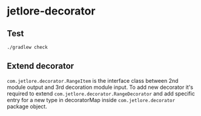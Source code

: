 # jetlore-decorator

## Test

```bash
./gradlew check
```

## Extend decorator

```com.jetlore.decorator.RangeItem``` is the interface class between 2nd module output and 3rd decoration module input.
To add new decorator it's required to extend ```com.jetlore.decorator.RangeDecorator``` and add specific entry for 
a new type in decoratorMap inside ```com.jetlore.decorator``` package object.
